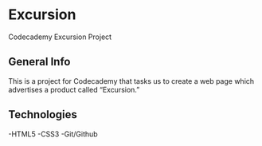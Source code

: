 # Excursion
Codecademy Excursion Project

## General Info
This is a project for Codecademy that tasks us to create a web page which advertises a product called “Excursion.”

## Technologies
-HTML5
-CSS3
-Git/Github
